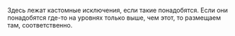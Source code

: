 Здесь лежат кастомные исключения, если такие понадобятся. Если они понадобятся где-то на уровнях только выше, чем этот, то размещаем там, соответственно.
